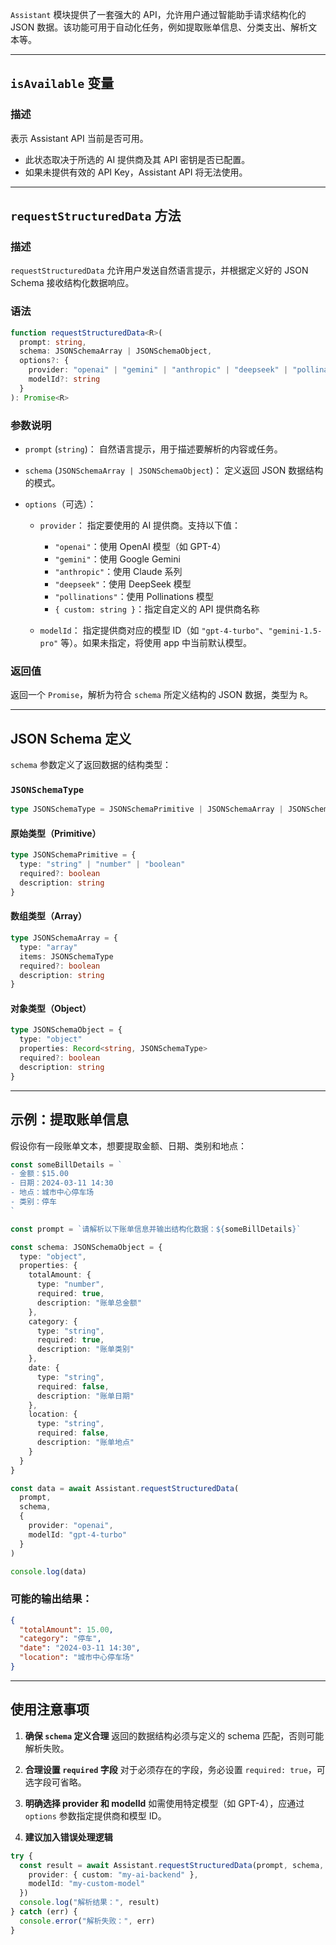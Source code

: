 `Assistant` 模块提供了一套强大的 API，允许用户通过智能助手请求结构化的 JSON 数据。该功能可用于自动化任务，例如提取账单信息、分类支出、解析文本等。

---

## `isAvailable` 变量

### 描述

表示 Assistant API 当前是否可用。

* 此状态取决于所选的 AI 提供商及其 API 密钥是否已配置。
* 如果未提供有效的 API Key，Assistant API 将无法使用。

---

## `requestStructuredData` 方法

### 描述

`requestStructuredData` 允许用户发送自然语言提示，并根据定义好的 JSON Schema 接收结构化数据响应。

### 语法

```ts
function requestStructuredData<R>(
  prompt: string,
  schema: JSONSchemaArray | JSONSchemaObject,
  options?: {
    provider: "openai" | "gemini" | "anthropic" | "deepseek" | "pollinations" | { custom: string }
    modelId?: string
  }
): Promise<R>
```

### 参数说明

* `prompt` (`string`)：
  自然语言提示，用于描述要解析的内容或任务。

* `schema` (`JSONSchemaArray | JSONSchemaObject`)：
  定义返回 JSON 数据结构的模式。

* `options`（可选）：

  * `provider`：
    指定要使用的 AI 提供商。支持以下值：

    * `"openai"`：使用 OpenAI 模型（如 GPT-4）
    * `"gemini"`：使用 Google Gemini
    * `"anthropic"`：使用 Claude 系列
    * `"deepseek"`：使用 DeepSeek 模型
    * `"pollinations"`：使用 Pollinations 模型
    * `{ custom: string }`：指定自定义的 API 提供商名称

  * `modelId`：
    指定提供商对应的模型 ID（如 `"gpt-4-turbo"`、`"gemini-1.5-pro"` 等）。如果未指定，将使用 app 中当前默认模型。

### 返回值

返回一个 `Promise`，解析为符合 `schema` 所定义结构的 JSON 数据，类型为 `R`。

---

## JSON Schema 定义

`schema` 参数定义了返回数据的结构类型：

### `JSONSchemaType`

```ts
type JSONSchemaType = JSONSchemaPrimitive | JSONSchemaArray | JSONSchemaObject
```

#### 原始类型（Primitive）

```ts
type JSONSchemaPrimitive = {
  type: "string" | "number" | "boolean"
  required?: boolean
  description: string
}
```

#### 数组类型（Array）

```ts
type JSONSchemaArray = {
  type: "array"
  items: JSONSchemaType
  required?: boolean
  description: string
}
```

#### 对象类型（Object）

```ts
type JSONSchemaObject = {
  type: "object"
  properties: Record<string, JSONSchemaType>
  required?: boolean
  description: string
}
```

---

## 示例：提取账单信息

假设你有一段账单文本，想要提取金额、日期、类别和地点：

```ts
const someBillDetails = `
- 金额：$15.00
- 日期：2024-03-11 14:30
- 地点：城市中心停车场
- 类别：停车
`

const prompt = `请解析以下账单信息并输出结构化数据：${someBillDetails}`

const schema: JSONSchemaObject = {
  type: "object",
  properties: {
    totalAmount: {
      type: "number",
      required: true,
      description: "账单总金额"
    },
    category: {
      type: "string",
      required: true,
      description: "账单类别"
    },
    date: {
      type: "string",
      required: false,
      description: "账单日期"
    },
    location: {
      type: "string",
      required: false,
      description: "账单地点"
    }
  }
}

const data = await Assistant.requestStructuredData(
  prompt,
  schema,
  {
    provider: "openai",
    modelId: "gpt-4-turbo"
  }
)

console.log(data)
```

### 可能的输出结果：

```json
{
  "totalAmount": 15.00,
  "category": "停车",
  "date": "2024-03-11 14:30",
  "location": "城市中心停车场"
}
```

---

## 使用注意事项

1. **确保 `schema` 定义合理**
   返回的数据结构必须与定义的 schema 匹配，否则可能解析失败。

2. **合理设置 `required` 字段**
   对于必须存在的字段，务必设置 `required: true`，可选字段可省略。

3. **明确选择 provider 和 modelId**
   如需使用特定模型（如 GPT-4），应通过 `options` 参数指定提供商和模型 ID。

4. **建议加入错误处理逻辑**

```ts
try {
  const result = await Assistant.requestStructuredData(prompt, schema, {
    provider: { custom: "my-ai-backend" },
    modelId: "my-custom-model"
  })
  console.log("解析结果：", result)
} catch (err) {
  console.error("解析失败：", err)
}
```
